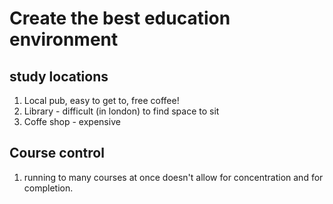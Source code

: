 # Create the best education environment 

## study locations
1. Local pub,  easy to get to, free coffee!
2. Library - difficult (in london) to find space to sit
3. Coffe shop - expensive

## Course control
1. running to many courses at once doesn't allow for concentration and for completion.
